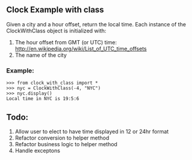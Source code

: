 ## Clock Example with class

Given a city and a hour offset, return the local time. Each instance of the ClockWithClass object is initialized with:

1. The hour offset from GMT (or UTC) time: http://en.wikipedia.org/wiki/List_of_UTC_time_offsets
1. The name of the city

### Example:

```
>>> from clock_with_class import *
>>> nyc = ClockWithClass(-4, "NYC")
>>> nyc.display()
Local time in NYC is 19:5:6
```

## Todo:

1. Allow user to elect to have time displayed in 12 or 24hr format
1. Refactor conversion to helper method
1. Refactor business logic to helper method
1. Handle exceptons